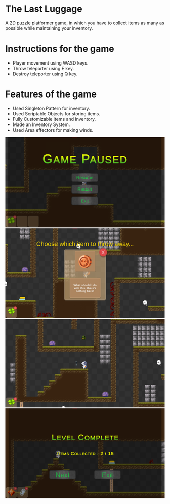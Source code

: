 # The Last Luggage
A 2D puzzle platformer game, in which you have to collect items as many as possible while maintaining your inventory.

# Instructions for the game
- Player movement using WASD keys.
- Throw teleporter using E key.
- Destroy teleporter using Q key.

# Features of the game
- Used Singleton Pattern for inventory.
- Used Scriptable Objects for storing items.
- Fully Customizable items and inventory.
- Made an Inventory System.
- Used Area effectors for making winds.

![](Images/1.png)
![](Images/2.png)
![](Images/3.png)
![](Images/4.png)
